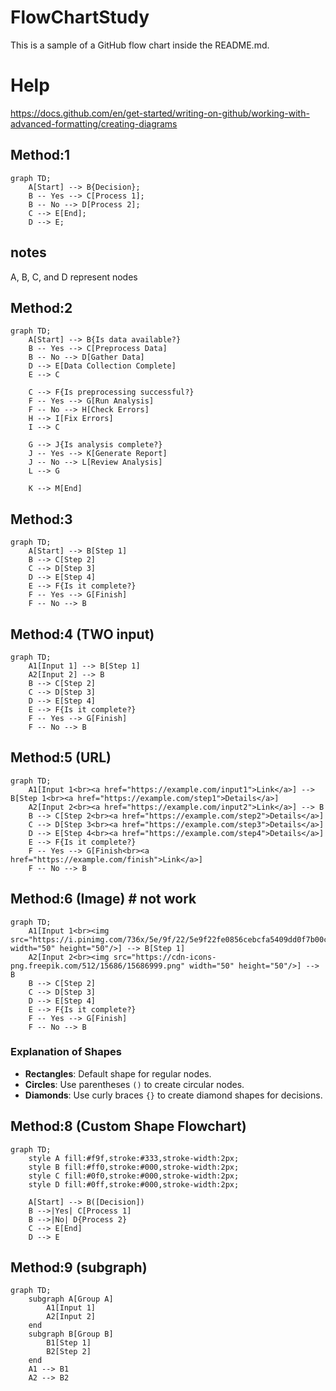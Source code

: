 # FlowChartStudy

This is a sample of a GitHub flow chart inside the README.md.


# Help 

https://docs.github.com/en/get-started/writing-on-github/working-with-advanced-formatting/creating-diagrams


## Method:1

```mermaid
graph TD;
    A[Start] --> B{Decision};
    B -- Yes --> C[Process 1];
    B -- No --> D[Process 2];
    C --> E[End];
    D --> E;
```


## notes

A, B, C, and D represent nodes









## Method:2

```mermaid
graph TD;
    A[Start] --> B{Is data available?}
    B -- Yes --> C[Preprocess Data]
    B -- No --> D[Gather Data]
    D --> E[Data Collection Complete]
    E --> C
    
    C --> F{Is preprocessing successful?}
    F -- Yes --> G[Run Analysis]
    F -- No --> H[Check Errors]
    H --> I[Fix Errors]
    I --> C
    
    G --> J{Is analysis complete?}
    J -- Yes --> K[Generate Report]
    J -- No --> L[Review Analysis]
    L --> G
    
    K --> M[End]
```



## Method:3

```mermaid
graph TD;
    A[Start] --> B[Step 1]
    B --> C[Step 2]
    C --> D[Step 3]
    D --> E[Step 4]
    E --> F{Is it complete?}
    F -- Yes --> G[Finish]
    F -- No --> B
```




## Method:4 (TWO input)


```mermaid
graph TD;
    A1[Input 1] --> B[Step 1]
    A2[Input 2] --> B
    B --> C[Step 2]
    C --> D[Step 3]
    D --> E[Step 4]
    E --> F{Is it complete?}
    F -- Yes --> G[Finish]
    F -- No --> B

```



## Method:5 (URL)
```mermaid
graph TD;
    A1[Input 1<br><a href="https://example.com/input1">Link</a>] --> B[Step 1<br><a href="https://example.com/step1">Details</a>]
    A2[Input 2<br><a href="https://example.com/input2">Link</a>] --> B
    B --> C[Step 2<br><a href="https://example.com/step2">Details</a>]
    C --> D[Step 3<br><a href="https://example.com/step3">Details</a>]
    D --> E[Step 4<br><a href="https://example.com/step4">Details</a>]
    E --> F{Is it complete?}
    F -- Yes --> G[Finish<br><a href="https://example.com/finish">Link</a>]
    F -- No --> B
```



## Method:6 (Image) # not work
```mermaid
graph TD;
    A1[Input 1<br><img src="https://i.pinimg.com/736x/5e/9f/22/5e9f22fe0856cebcfa5409dd0f7b00ca.jpg" width="50" height="50"/>] --> B[Step 1]
    A2[Input 2<br><img src="https://cdn-icons-png.freepik.com/512/15686/15686999.png" width="50" height="50"/>] --> B
    B --> C[Step 2]
    C --> D[Step 3]
    D --> E[Step 4]
    E --> F{Is it complete?}
    F -- Yes --> G[Finish]
    F -- No --> B
```





### Explanation of Shapes

- **Rectangles**: Default shape for regular nodes.
- **Circles**: Use parentheses `()` to create circular nodes.
- **Diamonds**: Use curly braces `{}` to create diamond shapes for decisions.


## Method:8 (Custom Shape Flowchart)


```mermaid
graph TD;
    style A fill:#f9f,stroke:#333,stroke-width:2px;
    style B fill:#ff0,stroke:#000,stroke-width:2px;
    style C fill:#0f0,stroke:#000,stroke-width:2px;
    style D fill:#0ff,stroke:#000,stroke-width:2px;
    
    A[Start] --> B([Decision])
    B -->|Yes| C[Process 1]
    B -->|No| D{Process 2}
    C --> E[End]
    D --> E

```

## Method:9 (subgraph)

```mermaid
graph TD;
    subgraph A[Group A]
        A1[Input 1]
        A2[Input 2]
    end
    subgraph B[Group B]
        B1[Step 1]
        B2[Step 2]
    end
    A1 --> B1
    A2 --> B2
```




